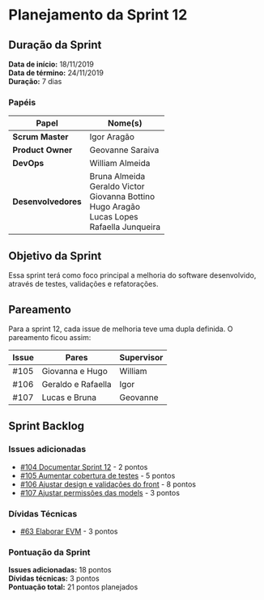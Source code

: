 # Planejamento da Sprint 12

## Duração da Sprint

**Data de início:** 18/11/2019  
**Data de término:** 24/11/2019  
**Duração:** 7 dias  

### Papéis

|Papel|Nome(s)|
|--|--|
|**Scrum Master**|Igor Aragão|
|**Product Owner**|Geovanne Saraiva|
|**DevOps**|William Almeida|
|**Desenvolvedores**|Bruna Almeida </br> Geraldo Victor </br> Giovanna Bottino </br> Hugo Aragão </br> Lucas Lopes </br> Rafaella Junqueira|

## Objetivo da Sprint

Essa sprint terá como foco principal a melhoria do software desenvolvido, através de testes, validações e refatorações.

## Pareamento

Para a sprint 12, cada issue de melhoria teve uma dupla definida. O pareamento ficou assim:

|Issue|Pares|Supervisor|
|---|---|---|
|#105|Giovanna e Hugo|William|
|#106|Geraldo e Rafaella|Igor|
|#107|Lucas e Bruna|Geovanne|

## Sprint Backlog

### Issues adicionadas

- [#104 Documentar Sprint 12](https://github.com/fga-eps-mds/2019.2-FoodCare/issues/104) - 2 pontos
- [#105 Aumentar cobertura de testes](https://github.com/fga-eps-mds/2019.2-FoodCare/issues/105) - 5 pontos
- [#106 Ajustar design e validações do front](https://github.com/fga-eps-mds/2019.2-FoodCare/issues/106) - 8 pontos
- [#107 Ajustar permissões das models](https://github.com/fga-eps-mds/2019.2-FoodCare/issues/107) - 3 pontos

### Dívidas Técnicas

- [#63 Elaborar EVM](https://github.com/fga-eps-mds/2019.2-FoodCare/issues/63) - 3 pontos

### Pontuação da Sprint

**Issues adicionadas:** 18 pontos  
**Dívidas técnicas:** 3 pontos  
**Pontuação total:** 21 pontos planejados  
